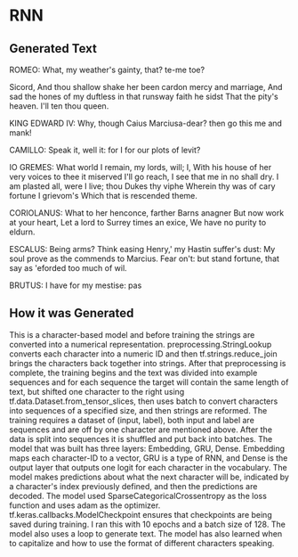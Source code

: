 # RNN

## Generated Text
ROMEO:
What, my weather's gainty, that? te-me toe?

Sicord,
And thou shallow shake her been cardon mercy and marriage,
And sad the hones of my duftless in that runsway faith he sidst
That the pity's heaven. I'll ten thou queen.

KING EDWARD IV:
Why, though Caius Marciusa-dear? then go this me and mank!

CAMILLO:
Speak it, well it: for I for our plots of levit?

IO GREMES:
What world I remain, my lords, will; I,
With his house of her very voices to thee it miserved
I'll go reach, I see that me in no shall dry.
I am plasted all, were I live; thou Dukes thy viphe
Wherein thy was of cary fortune I grievom's
Which that is rescended theme.

CORIOLANUS:
What to her henconce, farther Barns anagner
But now work at your heart,
Let a lord to Surrey times an exice,
We have no purity to eldurn.

ESCALUS:
Being arms?
Think easing Henry,' my Hastin suffer's dust:
My soul prove as the commends to Marcius.
Fear on't: but stand fortune, that
say as 'eforded too much of wil.

BRUTUS:
I have for my mestise: pas
## How it was Generated

This is a character-based model and before training the strings are converted into a numerical representation. preprocessing.StringLookup converts each character into a numeric ID and then tf.strings.reduce_join brings the characters back together into strings. 
After that preprocessing is complete, the training begins and the text was divided into example sequences and for each sequence the target will contain the same length of text, but shifted one character to the right using tf.data.Dataset.from_tensor_slices, then uses batch to convert characters into sequences of a specified size, and then strings are reformed. 
The training requires a dataset of (input, label), both input and label are sequences and are off by one character are mentioned above. After the data is split into sequences it is shuffled and put back into batches. 
The model that was built has three layers: Embedding, GRU, Dense. Embedding maps each character-ID to a vector, GRU is a type of RNN, and Dense is the output layer that outputs one logit for each character in the vocabulary. The model makes predictions about what the next character will be, indicated by a character's index previously defined, and then the predictions are decoded.
The model used SparseCategoricalCrossentropy as the loss function and uses adam as the optimizer. tf.keras.callbacks.ModelCheckpoint ensures that checkpoints are being saved during training. I ran this with 10 epochs and a batch size of 128. The model also uses a loop to generate text. The model has also learned when to capitalize and how to use the format of different characters speaking. 


